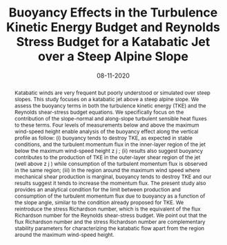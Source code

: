 ---
short: 'Buoyancy Effects in the Turbulence Kinetic Energy Budget and Reynolds Stress Budget for a Katabatic Jet over a Steep Alpine Slope'
title: 'Buoyancy Effects in the Turbulence Kinetic Energy Budget and Reynolds Stress Budget for a Katabatic Jet over a Steep Alpine Slope'
collection: projects
permalink: /projects/Publi_2
thumbnail: /images/thumbnail.png
date: 08-11-2020
venue: 'Boundary-Layer Meteorology'
authors: '<a href="https://claudinecharrondiere.github.io">Claudine Charrondière</a>, <a href="https://scholar.google.fr/citations?user=wZwD8wwAAAAJ&hl=fr">Christophe Brun</a> , <a href="https://www.researchgate.net/scientific-contributions/Jean-Emmanuel-Sicart-2143985673">Jean-Emmanuel Sicart</a> , <a href="https://scholar.google.com/citations?user=RQYKv8IAAAAJ&hl=fr">Jean-Martial Cohard</a> , <a href="https://www.researchgate.net/scientific-contributions/Romain-Biron-2025334882">Romain Biron</a>, Sébastien Blein '
conference_short: 'Boundary-Layer Meteorology'
abstract: "Katabatic winds are very frequent but poorly understood or simulated over steep slopes. This study focuses on a katabatic jet above a steep alpine slope. We assess the buoyancy terms in both the turbulence kinetic energy (TKE) and the Reynolds shear-stress budget equations. We specifically focus on the contribution of the slope-normal and along-slope turbulent sensible heat fluxes to these terms. Four levels of measurements below and above the maximum wind-speed height enable analysis of the buoyancy effect along the vertical profile as follow: (i) buoyancy tends to destroy TKE, as expected in stable conditions, and the turbulent momentum flux in the inner-layer region of the jet below the maximum wind-speed height z j ; (ii) results also suggest buoyancy contributes to the production of TKE in the outer-layer shear region of the jet (well above z j ) while consumption of the turbulent momentum flux is observed in the same region; (iii) In the region around the maximum wind speed where mechanical shear production is marginal, buoyancy tends to destroy TKE and our results suggest it tends to increase the momentum flux. The present study also provides an analytical condition for the limit between production and consumption of the turbulent momentum flux due to buoyancy as a function of the slope angle, similar to the condition already proposed for TKE. We reintroduce the stress Richardson number, which is the equivalent of the flux Richardson number for the Reynolds shear-stress budget. We point out that the flux Richardson number and the stress Richardson number are complementary stability parameters for characterizing the katabatic flow apart from the region around the maximum wind-speed height."
bibtex: "@article{charrondiere2020buoyancy,  <br>
  title={Buoyancy effects in the turbulence kinetic energy budget and Reynolds stress budget for a katabatic jet over a steep alpine slope}, <br>
  author={Charrondière, Claudine and Brun, Christophe and Sicart, Jean-Emmanuel and Cohard, Jean-Martial and Biron, Romain and Blein, Sébastien}, <br>
  journal={Boundary-Layer Meteorology}, <br>
  volume={177}, <br>
  number={1}, <br>
  pages={97--122}, <br>
  year={2020}, <br>
  publisher={Springer} <br>
}"
pdf: "https://hal.science/hal-03124731/document"
project_page: "https://claudinecharrondiere.github.io/projects/Publi_2"
paper_url: "https://link.springer.com/article/10.1007/s10546-020-00549-2"
---